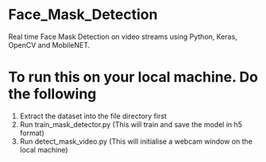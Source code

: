 # Face_Mask_Detection
Real time Face Mask Detection on video streams using Python, Keras, OpenCV and MobileNET.                                                                                                             
                                                                                                                                                                            
# To run this on your local machine. Do the following
1) Extract the dataset into the file directory first                                                                             
2) Run train_mask_detector.py (This will train and save the model in h5 format)                                                    
3) Run detect_mask_video.py (This will initialise a webcam window on the local machine)                            



